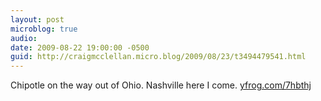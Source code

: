 ```yaml
---
layout: post
microblog: true
audio: 
date: 2009-08-22 19:00:00 -0500
guid: http://craigmcclellan.micro.blog/2009/08/23/t3494479541.html
---
```

Chipotle on the way out of Ohio. Nashville here I come.  [yfrog.com/7hbthj](http://yfrog.com/7hbthj)
